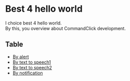 # Best 4 hello world

I choice best 4 hello world.  
By this, you overview about CommandClick development.


Table
-----------------

* [By alert](https://github.com/puutaro/CommandClick/blob/master/md/developer/tutorial/by_alert_hello_world.md)
* [By text to speech1](https://github.com/puutaro/CommandClick/blob/master/md/developer/tutorial/by_text_to_speech_hello_world.md)
* [By text to speech2](https://github.com/puutaro/CommandClick/blob/master/md/developer/tutorial/by_text_to_speech_hello_world2.md)
* [By notification](#by-notification)

